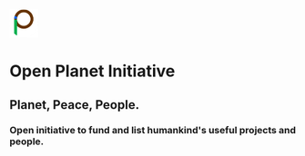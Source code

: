 <img width="50px" src="icon.png"/>

# Open Planet Initiative

## Planet, Peace, People.

### Open initiative to fund and list humankind's useful projects and people.